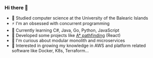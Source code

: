 ### Hi there 👋

- 🔭 Studied computer science at the University of the Balearic Islands
- ⚡ I'm an obsessed with concurrent programming
- 🌱 Currently learning C#, Java, Go, Python, JavaScript
- 👯 Developed some projects like [A* pathfinding](https://a-star-visual.web.app/) (React)
- 🤔 I'm curious about modular monolith and microservices
- 💬 Interested in growing my knowledge in AWS and platform related software like Docker, K8s, Terraform...
